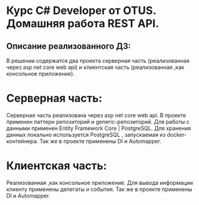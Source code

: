 # Курс C# Developer от OTUS. Домашняя работа REST API.
## Описание реализованного ДЗ:
В решении содержатся два проекта серверная часть (реализованная через asp net core web api) и клиентская часть (реализованная ,как консольное приложение).
# Серверная часть:
Серверная часть реализована через asp net core web api. 
В проекте применен паттерн репозиторий и generic-репозиторий.
Для работы с данными применен Entity Framework Core | PostgreSQL.
Для хранения данных локально используется PostgreSQL , запускаемая из docker-контейнера.
Так же в проекте применены DI и Automapper.
# Клиентская часть:
Реализованная ,как консольное приложение.
Для вывода информации клиенту применены делегаты и события.
Так же в проекте применены DI и Automapper.

